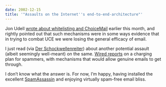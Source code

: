 ```yaml
---
date: 2002-12-15
title: '"Assaults on the Internet''s end-to-end-architecture"'
---
```



Jon Udell [wrote about whitelisting and ChoiceMail](http://weblog.infoworld.com/udell/categories/identityPrivacy/2002/12/05.html) earlier this month, and rightly pointed out that such mechanisms were in some ways evidence that in trying to combat UCE we were losing the general efficacy of email.

I just read (via [Der Schockwellenreiter](http://www.schockwellenreiter.de/)) about another potential assault (albeit seemingly well-meant) on the same. [Wired reports](http://www.wired.com/news/technology/0,1282,56788,00.html) on a charging plan for spammers, with mechanisms that would allow genuine emails to get through.

I don’t know what the answer is. For now, I’m happy, having installed the excellent [SpamAssassin](http://www.spamassassin.org/) and enjoying virtually spam-free email bliss.


